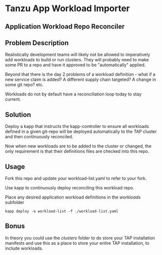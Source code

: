 # Tanzu App Workload Importer

## Application Workload Repo Reconciler

## Problem Description
Realistically development teams will likely not be allowed to imperatively add workloads to build or run clusters. They will probably need to make some PR to a repo and have it approved to be "automatically" applied.

Beyond that there is the day 2 problems of a workload definition - what if a new service claim is added? A different supply chain targeted? A change in some git repo? etc.

Workloads do not by default have a reconciliation loop today to stay current.

## Solution
Deploy a kapp that instructs the kapp-controller to ensure all workloads defined in a given git-repo will be deployed automatically to the TAP cluster and then continuously reconciled.

Now when new workloads are to be added to the cluster or changed, the only requirement is that their definitions files are checked into this repo.


## Usage
Fork this repo and update your workload-list.yaml to refer to your fork.

Use kapp to continuously deploy reconciling this workload repo.

Place any desired application workload definitions in the _workloads_ subfolder

``` 
kapp deploy -a workload-list -f ./workload-list.yaml
```

## Bonus
In theory you could use the _clusters_ folder to do store your TAP installation manifests and use this as a place to store your entire TAP installation, to include workloads.